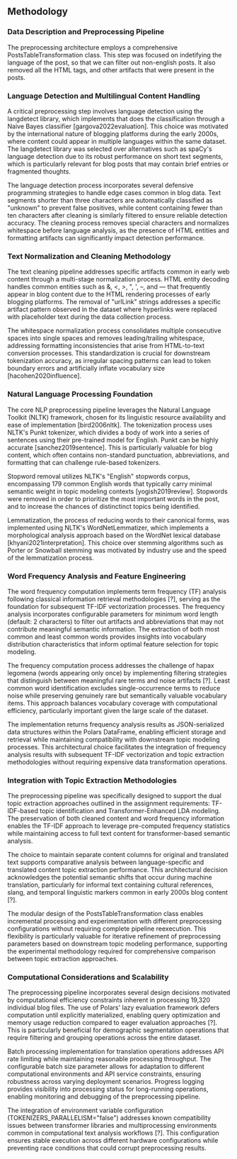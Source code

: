 ## Methodology

### Data Description and Preprocessing Pipeline

The preprocessing architecture employs a comprehensive PostsTableTransformation class. This step was focused on indetifying the language of the post, so that we can filter out non-english posts. It also removed all the HTML tags, and other artifacts that were present in the posts.

### Language Detection and Multilingual Content Handling

A critical preprocessing step involves language detection using the langdetect library, which implements that does the classification through a Naive Bayes classifier [gargova2022evaluation]. This choice was motivated by the international nature of blogging platforms during the early 2000s, where content could appear in multiple languages within the same dataset. The langdetect library was selected over alternatives such as spaCy's language detection due to its robust performance on short text segments, which is particularly relevant for blog posts that may contain brief entries or fragmented thoughts.

The language detection process incorporates several defensive programming strategies to handle edge cases common in blog data. Text segments shorter than three characters are automatically classified as "unknown" to prevent false positives, while content containing fewer than ten characters after cleaning is similarly filtered to ensure reliable detection accuracy. The cleaning process removes special characters and normalizes whitespace before language analysis, as the presence of HTML entities and formatting artifacts can significantly impact detection performance.


### Text Normalization and Cleaning Methodology

The text cleaning pipeline addresses specific artifacts common in early web content through a multi-stage normalization process. HTML entity decoding handles common entities such as &amp;, &lt;, &gt;, &quot;, &#39;, &ndash;, and &mdash; that frequently appear in blog content due to the HTML rendering processes of early blogging platforms. The removal of "urlLink" strings addresses a specific artifact pattern observed in the dataset where hyperlinks were replaced with placeholder text during the data collection process.

The whitespace normalization process consolidates multiple consecutive spaces into single spaces and removes leading/trailing whitespace, addressing formatting inconsistencies that arise from HTML-to-text conversion processes. This standardization is crucial for downstream tokenization accuracy, as irregular spacing patterns can lead to token boundary errors and artificially inflate vocabulary size [hacohen2020influence].

### Natural Language Processing Foundation

The core NLP preprocessing pipeline leverages the Natural Language Toolkit (NLTK) framework, chosen for its linguistic resource availability and ease of implementation [bird2006nltk]. The tokenization process uses NLTK's Punkt tokenizer, which divides a body of work into a series of sentences using their pre-trained model for English. Punkt can be highly accurate [sanchez2019sentence]. This is particularly valuable for blog content, which often contains non-standard punctuation, abbreviations, and formatting that can challenge rule-based tokenizers.

Stopword removal utilizes NLTK's "English" stopwords corpus, encompassing 179 common English words that typically carry minimal semantic weight in topic modeling contexts [yogish2019review]. Stopwords were removed in order to prioritize the most important words in the post, and to increase the chances of distinctinct topics being identified.

Lemmatization, the process of reducing words to their canonical forms, was implemented using NLTK's WordNetLemmatizer, which implements a morphological analysis approach based on the WordNet lexical database [khyani2021interpretation]. This choice over stemming algorithms such as Porter or Snowball stemming was motivated by industry use and the speed of the lemmatization process.

### Word Frequency Analysis and Feature Engineering

The word frequency computation implements term frequency (TF) analysis following classical information retrieval methodologies [?], serving as the foundation for subsequent TF-IDF vectorization processes. The frequency analysis incorporates configurable parameters for minimum word length (default: 2 characters) to filter out artifacts and abbreviations that may not contribute meaningful semantic information. The extraction of both most common and least common words provides insights into vocabulary distribution characteristics that inform optimal feature selection for topic modeling.

The frequency computation process addresses the challenge of hapax legomena (words appearing only once) by implementing filtering strategies that distinguish between meaningful rare terms and noise artifacts [?]. Least common word identification excludes single-occurrence terms to reduce noise while preserving genuinely rare but semantically valuable vocabulary items. This approach balances vocabulary coverage with computational efficiency, particularly important given the large scale of the dataset.

The implementation returns frequency analysis results as JSON-serialized data structures within the Polars DataFrame, enabling efficient storage and retrieval while maintaining compatibility with downstream topic modeling processes. This architectural choice facilitates the integration of frequency analysis results with subsequent TF-IDF vectorization and topic extraction methodologies without requiring expensive data transformation operations.

### Integration with Topic Extraction Methodologies

The preprocessing pipeline was specifically designed to support the dual topic extraction approaches outlined in the assignment requirements: TF-IDF-based topic identification and Transformer-Enhanced LDA modeling. The preservation of both cleaned content and word frequency information enables the TF-IDF approach to leverage pre-computed frequency statistics while maintaining access to full text content for transformer-based semantic analysis.

The choice to maintain separate content columns for original and translated text supports comparative analysis between language-specific and translated content topic extraction performance. This architectural decision acknowledges the potential semantic shifts that occur during machine translation, particularly for informal text containing cultural references, slang, and temporal linguistic markers common in early 2000s blog content [?].

The modular design of the PostsTableTransformation class enables incremental processing and experimentation with different preprocessing configurations without requiring complete pipeline reexecution. This flexibility is particularly valuable for iterative refinement of preprocessing parameters based on downstream topic modeling performance, supporting the experimental methodology required for comprehensive comparison between topic extraction approaches.

### Computational Considerations and Scalability

The preprocessing pipeline incorporates several design decisions motivated by computational efficiency constraints inherent in processing 19,320 individual blog files. The use of Polars' lazy evaluation framework defers computation until explicitly materialized, enabling query optimization and memory usage reduction compared to eager evaluation approaches [?]. This is particularly beneficial for demographic segmentation operations that require filtering and grouping operations across the entire dataset.

Batch processing implementation for translation operations addresses API rate limiting while maintaining reasonable processing throughput. The configurable batch size parameter allows for adaptation to different computational environments and API service constraints, ensuring robustness across varying deployment scenarios. Progress logging provides visibility into processing status for long-running operations, enabling monitoring and debugging of the preprocessing pipeline.

The integration of environment variable configuration (TOKENIZERS_PARALLELISM="false") addresses known compatibility issues between transformer libraries and multiprocessing environments common in computational text analysis workflows [?]. This configuration ensures stable execution across different hardware configurations while preventing race conditions that could corrupt preprocessing results.
